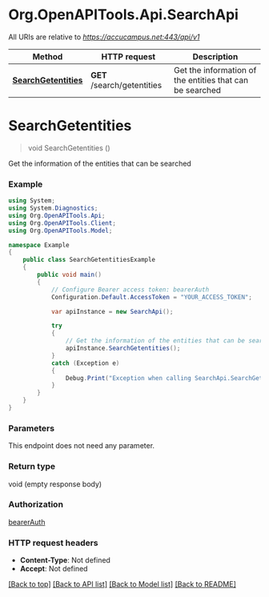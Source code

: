 # Org.OpenAPITools.Api.SearchApi

All URIs are relative to *https://accucampus.net:443/api/v1*

Method | HTTP request | Description
------------- | ------------- | -------------
[**SearchGetentities**](SearchApi.md#searchgetentities) | **GET** /search/getentities | Get the information of the entities that can be searched


<a name="searchgetentities"></a>
# **SearchGetentities**
> void SearchGetentities ()

Get the information of the entities that can be searched

### Example
```csharp
using System;
using System.Diagnostics;
using Org.OpenAPITools.Api;
using Org.OpenAPITools.Client;
using Org.OpenAPITools.Model;

namespace Example
{
    public class SearchGetentitiesExample
    {
        public void main()
        {
            // Configure Bearer access token: bearerAuth
            Configuration.Default.AccessToken = "YOUR_ACCESS_TOKEN";

            var apiInstance = new SearchApi();

            try
            {
                // Get the information of the entities that can be searched
                apiInstance.SearchGetentities();
            }
            catch (Exception e)
            {
                Debug.Print("Exception when calling SearchApi.SearchGetentities: " + e.Message );
            }
        }
    }
}
```

### Parameters
This endpoint does not need any parameter.

### Return type

void (empty response body)

### Authorization

[bearerAuth](../README.md#bearerAuth)

### HTTP request headers

 - **Content-Type**: Not defined
 - **Accept**: Not defined

[[Back to top]](#) [[Back to API list]](../README.md#documentation-for-api-endpoints) [[Back to Model list]](../README.md#documentation-for-models) [[Back to README]](../README.md)

